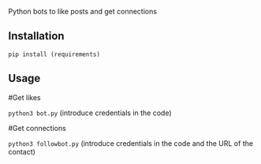 Python bots to like posts and get connections

## Installation

```pip install (requirements)```

## Usage

#Get likes


```python3 bot.py``` (introduce credentials in the code)

#Get connections

```python3 followbot.py``` (introduce credentials in the code and the URL of the contact)

